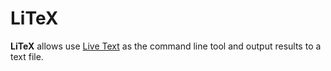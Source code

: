# LiTeX

**LiTeX** allows use [Live Text](https://support.apple.com/en-us/HT212630) as the command line tool and output results to a text file.
